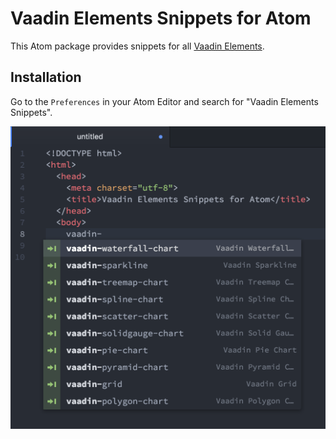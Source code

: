 # Vaadin Elements Snippets for Atom

This Atom package provides snippets for all [Vaadin Elements](https://vaadin.com/elements).

## Installation

Go to the `Preferences` in your Atom Editor and search for "Vaadin Elements Snippets".

![Vaadin Elements Snippets](https://raw.githubusercontent.com/tehapo/atom-vaadin-elements-snippets/master/screenshot.png)
